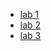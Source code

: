 * [lab 1](https://kellylaaa.github.io/cse15l-lab-reports/lab1.html)
* [lab 2](https://kellylaaa.github.io/cse15l-lab-reports/lab2.html)
* [lab 3](https://kellylaaa.github.io/cse15l-lab-reports/lab3.html)

